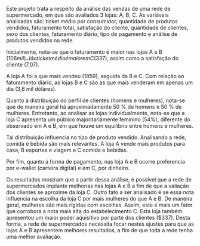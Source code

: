 Este projeto trata a respeito da análise das vendas de uma rede de supermercado, em que são avaliados 3 lojas: A, B, C. As variáveis analisadas são: ticket médio por consumidor, quantidade de produtos vendidos, faturamento total, satisfação do cliente, quantidade de clientes, sexo dos clientes, faturamento diário, tipo de pagamento e análise de produtos vendidos na rede.

Inicialmente, nota-se que o faturamento é maior nas lojas A e B  ($106 mil). Já o ticket médio é maior em C ($337), assim como a satisfação do cliente (7,07).

A loja A foi a que mais vendeu (1859), seguida da B e C. Com relação ao faturamento diário, as lojas B e C são as que mais venderam em apenas um dia (3,6 mil dólares). 

Quanto à distribuição do perfil de clientes (homens e mulheres), nota-se que de maneira geral há aproximadamente 50 % de homens e 50 % de mulheres. Entretanto, ao analisar as lojas individualmente, nota-se que a loja C apresenta um público majoritariamente feminino (54%), diferente do observado em A e B, em que houve um equilíbrio entre homens e mulheres. 

Tal distribuição influencia no tipo de produto vendido. Analisando a rede, comida e bebida são mais relevantes. A loja A vende mais produtos para casa, B esportes e viagem e C comida e bebidas. 

Por fim, quanto à forma de pagamento, nas loja A e B ocorre preferencia por e-wallet (carteira digital) e em C, por dinheiro.

Os resultados mostram que a partir dessa análise, é possível que a rede de supermercados implante melhorias nas lojas A e B a fim de que a valiação dos clientes se aproxime da loja C. Outro fato a ser analisado é se essa nota influencia na escolha da loja C por mais mulheres do que A e B. De maneira geral, mulheres são mais rígidas com escolhas. Assim, este é mais um fator que corrobora a nota mais alta do estabelecimento C. Esta loja também apresentou um maior poder aquisitivo por parte dos clientes ($337). Desta forma, a rede de supermercados necessita focar nestes ajustes para que as lojas A e B apresentem melhores resultados, a fim de que toda a rede tenha uma melhor avaliação.
